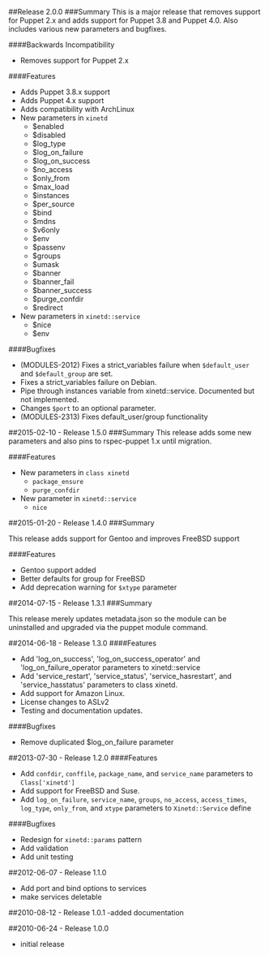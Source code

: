 ##Release 2.0.0
###Summary
This is a major release that removes support for Puppet 2.x and adds support for Puppet 3.8 and Puppet 4.0. Also includes various new parameters and bugfixes.

####Backwards Incompatibility
- Removes support for Puppet 2.x

####Features
- Adds Puppet 3.8.x support
- Adds Puppet 4.x support
- Adds compatibility with ArchLinux
- New parameters in `xinetd`
  - $enabled
  - $disabled
  - $log_type
  - $log_on_failure
  - $log_on_success
  - $no_access
  - $only_from
  - $max_load
  - $instances
  - $per_source
  - $bind
  - $mdns
  - $v6only
  - $env
  - $passenv
  - $groups
  - $umask
  - $banner
  - $banner_fail
  - $banner_success
  - $purge_confdir
  - $redirect
- New parameters in `xinetd::service`
  - $nice
  - $env

####Bugfixes
- (MODULES-2012) Fixes a strict_variables failure when `$default_user` and `$default_group` are set.
- Fixes a strict_variables failure on Debian.
- Pipe through instances variable from xinetd::service. Documented but not implemented.
- Changes `$port` to an optional parameter.
- (MODULES-2313) Fixes default_user/group functionality

##2015-02-10 - Release 1.5.0
###Summary
This release adds some new parameters and also pins to rspec-puppet 1.x until migration.

####Features
- New parameters in `class xinetd`
  - `package_ensure`
  - `purge_confdir`
- New parameter in `xinetd::service`
  - `nice`

##2015-01-20 - Release 1.4.0
###Summary

This release adds support for Gentoo and improves FreeBSD support

####Features
- Gentoo support added
- Better defaults for group for FreeBSD
- Add deprecation warning for `$xtype` parameter

##2014-07-15 - Release 1.3.1
###Summary

This release merely updates metadata.json so the module can be uninstalled and
upgraded via the puppet module command.

##2014-06-18 - Release 1.3.0
####Features
- Add 'log_on_success', 'log_on_success_operator' and 'log_on_failure_operator
parameters to xinetd::service
- Add 'service_restart', 'service_status', 'service_hasrestart', and
'service_hasstatus' parameters to class xinetd.
- Add support for Amazon Linux.
- License changes to ASLv2
- Testing and documentation updates.

####Bugfixes
- Remove duplicated $log_on_failure parameter

##2013-07-30 - Release 1.2.0
####Features
- Add `confdir`, `conffile`, `package_name`, and `service_name` parameters to
`Class['xinetd']`
- Add support for FreeBSD and Suse.
- Add `log_on_failure`, `service_name`, `groups`, `no_access`, `access_times`,
`log_type`, `only_from`, and `xtype` parameters to `Xinetd::Service` define

####Bugfixes
- Redesign for `xinetd::params` pattern
- Add validation
- Add unit testing

##2012-06-07 - Release 1.1.0
- Add port and bind options to services
- make services deletable

##2010-08-12 - Release 1.0.1
-added documentation

##2010-06-24 - Release 1.0.0
- initial release
